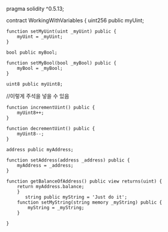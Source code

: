 pragma solidity ^0.5.13;

contract WorkingWithVariables {
    uint256 public myUint;

    function setMyUint(uint _myUint) public {
        myUint = _myUint;
    }

    bool public myBool;

    function setMyBool(bool _myBool) public {
        myBool = _myBool;
    }

    uint8 public myUint8;
//이렇게 주석을 넣을 수 있음

    function incrementUint() public {
        myUint8++;
    }

    function decrementUint() public {
        myUint8--;
    }

    address public myAddress;

    function setAddress(address _address) public {
        myAddress = _address;
    }

    function getBalanceOfAddress() public view returns(uint) {
        return myAddress.balance;
        }
           string public myString = 'Just do it';
        function setMyString(string memory _myString) public {
            myString = _myString;
        }

    }
 
